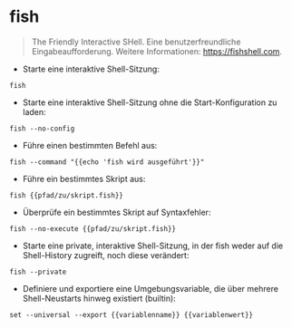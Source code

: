 # fish

> The Friendly Interactive SHell.
> Eine benutzerfreundliche Eingabeaufforderung.
> Weitere Informationen: <https://fishshell.com>.

- Starte eine interaktive Shell-Sitzung:

`fish`

- Starte eine interaktive Shell-Sitzung ohne die Start-Konfiguration zu laden:

`fish --no-config`

- Führe einen bestimmten Befehl aus:

`fish --command "{{echo 'fish wird ausgeführt'}}"`

- Führe ein bestimmtes Skript aus:

`fish {{pfad/zu/skript.fish}}`

- Überprüfe ein bestimmtes Skript auf Syntaxfehler:

`fish --no-execute {{pfad/zu/skript.fish}}`

- Starte eine private, interaktive Shell-Sitzung, in der fish weder auf die Shell-History zugreift, noch diese verändert:

`fish --private`

- Definiere und exportiere eine Umgebungsvariable, die über mehrere Shell-Neustarts hinweg existiert (builtin):

`set --universal --export {{variablenname}} {{variablenwert}}`
